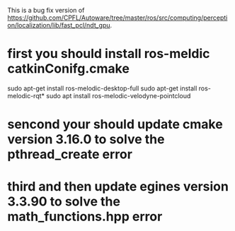 This is a bug fix version of https://github.com/CPFL/Autoware/tree/master/ros/src/computing/perception/localization/lib/fast_pcl/ndt_gpu.
# first you should install ros-meldic catkinConifg.cmake
sudo apt-get install ros-melodic-desktop-full
sudo apt-get install ros-melodic-rqt*
sudo apt install ros-melodic-velodyne-pointcloud
# sencond your should update cmake version 3.16.0 to solve the pthread_create error
# third and then update egines version 3.3.90 to solve the math_functions.hpp error 


